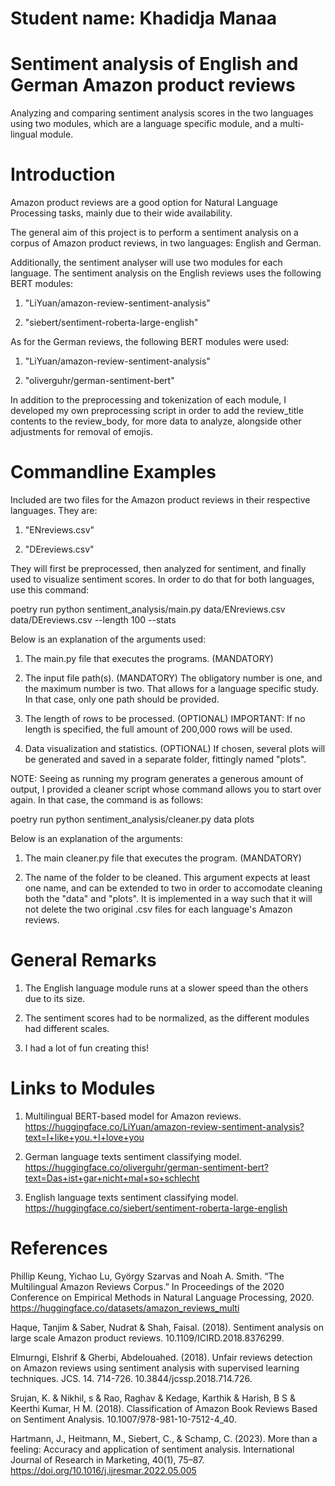 # Student name: Khadidja Manaa


# Sentiment analysis of English and German Amazon product reviews

Analyzing and comparing sentiment analysis scores in the two languages using two modules, which are a 
language specific module, and a multi-lingual module.


# Introduction

Amazon product reviews are a good option for Natural Language Processing tasks, mainly due to their wide availability. 

The general aim of this project is to perform a sentiment analysis on a corpus of Amazon product reviews, in two languages: English and German. 

Additionally, the sentiment analyser will use two modules for each language. The sentiment analysis on the English reviews uses the following BERT modules:

1. "LiYuan/amazon-review-sentiment-analysis"

2. "siebert/sentiment-roberta-large-english"

As for the German reviews, the following BERT modules were used:

1. "LiYuan/amazon-review-sentiment-analysis"

2. "oliverguhr/german-sentiment-bert"

In addition to the preprocessing and tokenization of each module, I developed my own preprocessing script in order to add the review_title contents to the review_body, for more data to analyze, alongside other adjustments for removal of emojis. 


# Commandline Examples

Included are two files for the Amazon product reviews in their respective languages. They are:

1. "ENreviews.csv"

2. "DEreviews.csv"

They will first be preprocessed, then analyzed for sentiment, and finally used to visualize sentiment scores. In order to do that for both languages, use this command: 

poetry run python sentiment_analysis/main.py data/ENreviews.csv data/DEreviews.csv --length 100 --stats

Below is an explanation of the arguments used:

1. The main.py file that executes the programs. (MANDATORY)

2. The input file path(s). (MANDATORY)
The obligatory number is one, and the maximum number is two. That allows for a language specific study. In that case, only one path should be provided.

3. The length of rows to be processed. (OPTIONAL)
IMPORTANT: If no length is specified, the full amount of 200,000 rows will be used. 

4. Data visualization and statistics. (OPTIONAL)
If chosen, several plots will be generated and saved in a separate folder, fittingly named "plots".

NOTE: Seeing as running my program generates a generous amount of output, I provided a cleaner script whose command allows you to start over again. In that case, the command is as follows:

poetry run python sentiment_analysis/cleaner.py data plots

Below is an explanation of the arguments:

1. The main cleaner.py file that executes the program. (MANDATORY)

2. The name of the folder to be cleaned.
This argument expects at least one name, and can be extended to two in order to accomodate cleaning both the "data" and "plots". It is implemented in a way such that it will not delete the two original .csv files for each language's Amazon reviews.


# General Remarks

1. The English language module runs at a slower speed than the others due to its size.

2. The sentiment scores had to be normalized, as the different modules had different scales. 

3. I had a lot of fun creating this!


# Links to Modules 

1.	Multilingual BERT-based model for Amazon reviews.
https://huggingface.co/LiYuan/amazon-review-sentiment-analysis?text=I+like+you.+I+love+you

2.	German language texts sentiment classifying model.
https://huggingface.co/oliverguhr/german-sentiment-bert?text=Das+ist+gar+nicht+mal+so+schlecht

3.	English language texts sentiment classifying model.
https://huggingface.co/siebert/sentiment-roberta-large-english


# References

Phillip Keung, Yichao Lu, György Szarvas and Noah A. Smith. “The Multilingual Amazon Reviews Corpus.” In Proceedings of the 2020 Conference on Empirical Methods in Natural Language Processing, 2020. https://huggingface.co/datasets/amazon_reviews_multi 
 
Haque, Tanjim & Saber, Nudrat & Shah, Faisal. (2018). Sentiment analysis on large scale Amazon product reviews. 10.1109/ICIRD.2018.8376299. 
 
Elmurngi, Elshrif & Gherbi, Abdelouahed. (2018). Unfair reviews detection on Amazon reviews using sentiment analysis with supervised learning techniques. JCS. 14. 714-726. 10.3844/jcssp.2018.714.726. 
 
Srujan, K. & Nikhil, s & Rao, Raghav & Kedage, Karthik & Harish, B S & Keerthi Kumar, H M. (2018). Classification of Amazon Book Reviews Based on Sentiment Analysis. 
10.1007/978-981-10-7512-4_40.  
 
Hartmann, J., Heitmann, M., Siebert, C., & Schamp, C. (2023). More than a feeling: Accuracy and application of sentiment analysis. International Journal of Research in Marketing, 40(1), 75–87. https://doi.org/10.1016/j.ijresmar.2022.05.005


